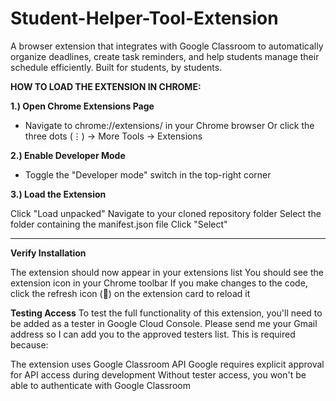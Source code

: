 # Student-Helper-Tool-Extension
A browser extension that integrates with Google Classroom to automatically organize deadlines, create task reminders, and help students manage their schedule efficiently. Built for students, by students.

**HOW TO LOAD THE EXTENSION IN CHROME:**

**1.) Open Chrome Extensions Page**
- Navigate to chrome://extensions/ in your Chrome browser
Or click the three dots (⋮) → More Tools → Extensions

**2.) Enable Developer Mode**
- Toggle the "Developer mode" switch in the top-right corner

**3.) Load the Extension**

Click "Load unpacked"
Navigate to your cloned repository folder
Select the folder containing the manifest.json file
Click "Select"

--------

**Verify Installation**

The extension should now appear in your extensions list
You should see the extension icon in your Chrome toolbar
If you make changes to the code, click the refresh icon (🔄) on the extension card to reload it

**Testing Access**
To test the full functionality of this extension, you'll need to be added as a tester in Google Cloud Console.
Please send me your Gmail address so I can add you to the approved testers list. This is required because:

The extension uses Google Classroom API
Google requires explicit approval for API access during development
Without tester access, you won't be able to authenticate with Google Classroom
